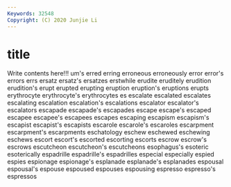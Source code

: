 ```yaml
---
Keywords: 32548
Copyright: (C) 2020 Junjie Li
---
```


# title

Write contents here!!!
um's 
erred 
erring 
erroneous 
erroneously 
error 
error's 
errors
errs 
ersatz 
ersatz's 
ersatzes 
erstwhile 
erudite 
eruditely 
erudition 
erudition's 
erupt
erupted 
erupting 
eruption 
eruption's 
eruptions 
erupts 
erythrocyte 
erythrocyte's 
erythrocytes 
es
escalate 
escalated 
escalates 
escalating 
escalation 
escalation's 
escalations 
escalator 
escalator's 
escalators
escapade 
escapade's 
escapades 
escape 
escape's 
escaped 
escapee 
escapee's 
escapees 
escapes
escaping 
escapism 
escapism's 
escapist 
escapist's 
escapists 
escarole 
escarole's 
escaroles 
escarpment
escarpment's 
escarpments 
eschatology 
eschew 
eschewed 
eschewing 
eschews 
escort 
escort's 
escorted
escorting 
escorts 
escrow 
escrow's 
escrows 
escutcheon 
escutcheon's 
escutcheons 
esophagus's 
esoteric
esoterically 
espadrille 
espadrille's 
espadrilles 
especial 
especially 
espied 
espies 
espionage 
espionage's
esplanade 
esplanade's 
esplanades 
espousal 
espousal's 
espouse 
espoused 
espouses 
espousing 
espresso
espresso's 
espressos 
